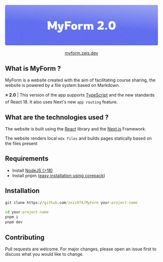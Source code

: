 <img src=".github/assets/banner.svg" />
<p align="center">
    <a href="https://myform.zeis.dev">myform.zeis.dev</a>
</p>

## What is MyForm ?

MyForm is a website created with the aim of facilitating course sharing, the website is powered by a file system based on Markdown.

**⭐ 2.0** | This version of the app supports [TypeScript](https://www.typescriptlang.org/) and the new standards of React 18. It also uses Next's new `app routing` feature.

## What are the technologies used ?

The website is built using the [React](https://react.dev) library and the [Next.js](https://nextjs.org/) Framework.

The website renders local `mdx files` and builds pages statically based on the files present

## Requirements

- Install [NodeJS (>18)](https://nodejs.org/en)
- Install pnpm ([easy installation using corepack](https://pnpm.io/installation#using-corepack))

## Installation

```cmd
git clone https://github.com/zeis974/MyForm your-project-name
```

```cmd
cd your-project-name
pnpm i
pnpm dev
```

## Contributing

Pull requests are welcome. For major changes, please open an issue first to discuss what you would like to change.
